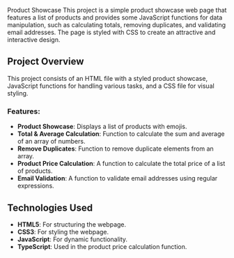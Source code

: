 Product Showcase
This project is a simple product showcase web page that features a list of products and provides some JavaScript functions for data manipulation, such as calculating totals, removing duplicates, and validating email addresses. The page is styled with CSS to create an attractive and interactive design.



## Project Overview

This project consists of an HTML file with a styled product showcase, JavaScript functions for handling various tasks, and a CSS file for visual styling.

### Features:
- **Product Showcase**: Displays a list of products with emojis.
- **Total & Average Calculation**: Function to calculate the sum and average of an array of numbers.
- **Remove Duplicates**: Function to remove duplicate elements from an array.
- **Product Price Calculation**: A function to calculate the total price of a list of products.
- **Email Validation**: A function to validate email addresses using regular expressions.

## Technologies Used

- **HTML5**: For structuring the webpage.
- **CSS3**: For styling the webpage.
- **JavaScript**: For dynamic functionality.
- **TypeScript**: Used in the product price calculation function.

